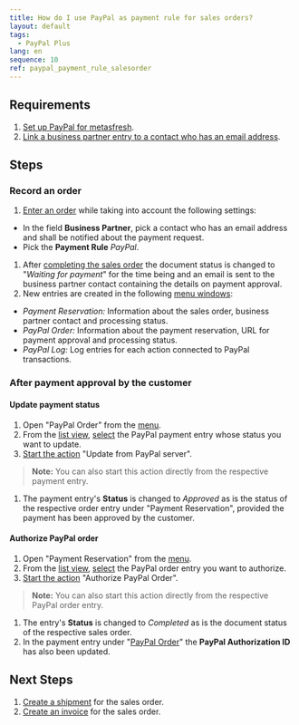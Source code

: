 ```yaml
---
title: How do I use PayPal as payment rule for sales orders?
layout: default
tags:
  - PayPal Plus
lang: en
sequence: 10
ref: paypal_payment_rule_salesorder
---
```


## Requirements
1. [Set up PayPal for metasfresh](PayPal_Plus_setup).
1. [Link a business partner entry to a contact who has an email address](Add_user_to_BPartner).

## Steps

### Record an order
1. [Enter an order](SalesOrder_recording) while taking into account the following settings:
  - In the field **Business Partner**, pick a contact who has an email address and shall be notified about the payment request.
  - Pick the **Payment Rule** *PayPal*.
1. After [completing the sales order](DocumentProcessingComplete) the document status is changed to "*Waiting for payment*" for the time being and an email is sent to the business partner contact containing the details on payment approval.
1. New entries are created in the following [menu windows](Menu):
  - *Payment Reservation:* Information about the sales order, business partner contact and processing status.
  - *PayPal Order:* Information about the payment reservation, URL for payment approval and processing status.
  - *PayPal Log:* Log entries for each action connected to PayPal transactions.

### After payment approval by the customer

#### Update payment status
1. Open "PayPal Order" from the [menu](Menu).
1. From the [list view](ViewModes), [select](RecordSelection) the PayPal payment entry whose status you want to update.
1. [Start the action](StartAction) "Update from PayPal server".
 >**Note:** You can also start this action directly from the respective payment entry.

1. The payment entry's **Status** is changed to *Approved* as is the status of the respective order entry under "Payment Reservation", provided the payment has been approved by the customer.

#### Authorize PayPal order
1. Open "Payment Reservation" from the [menu](Menu).
1. From the [list view](ViewModes), [select](RecordSelection) the PayPal order entry you want to authorize.
1. [Start the action](StartAction) "Authorize PayPal Order".
 >**Note:** You can also start this action directly from the respective PayPal order entry.

1. The entry's **Status** is changed to *Completed* as is the document status of the respective sales order.
1. In the payment entry under "[PayPal Order](Menu)" the **PayPal Authorization ID** has also been updated.

## Next Steps
1. [Create a shipment](Ship_SalesOrder) for the sales order.
2. [Create an invoice](Invoice_SalesOrder) for the sales order.
